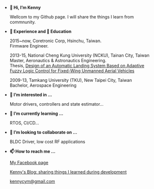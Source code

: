 - **👋 Hi, I’m Kenny**

  Wellcom to my Github page. I will share the things I learn from commnunity.

- **:office: Experience and :school: Education**

  2015~now, Coretronic Corp, Hsinchu, Taiwan.  
  Firmware Engineer.
  
  2013-15, National Cheng Kung University (NCKU), Tainan City, Taiwan  
  Master, Aeronautics & Astronautics Engineering.  
  Thesis, [Design of an Automatic Landing System Based on Adaptive Fuzzy Logic Control for Fixed-Wing Unmanned Aerial Vehicles](https://www.airitilibrary.com/Publication/alDetailedMesh1?DocID=U0026-0508201508255900)
  
  2009-13, Tamkang University (TKU), New Taipei City, Taiwan  
  Bachelor, Aerospace Engineering  
  
- **👀 I’m interested in ...**

  Motor drivers, controllers and state estimator...
  
- **🌱 I’m currently learning ...**
  
  RTOS, CI/CD...
  
- **💞️ I’m looking to collaborate on ...**

  BLDC Driver, low cost RF applications
  
- **📫 How to reach me ...**

  [My Facebook page](https://www.facebook.com/cp3196x04/)

  [Kenny's Blog: sharing things I learned during development](https://labujuice.github.io/my_blog/)

  <kennycym@gmail.com>


<!---
Labujuice/Labujuice is a ✨ special ✨ repository because its `README.md` (this file) appears on your GitHub profile.
You can click the Preview link to take a look at your changes.
--->
